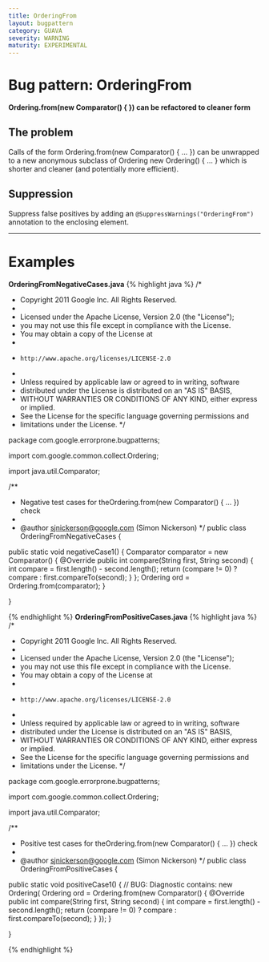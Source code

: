 ```yaml
---
title: OrderingFrom
layout: bugpattern
category: GUAVA
severity: WARNING
maturity: EXPERIMENTAL
---
```


# Bug pattern: OrderingFrom
__Ordering.from(new Comparator<T>() { }) can be refactored to cleaner form__

## The problem
Calls of the form
Ordering.from(new Comparator<T>() { ... })
can be unwrapped to a new anonymous subclass of Ordering
new Ordering<T>() { ... }
which is shorter and cleaner (and potentially more efficient).

## Suppression
Suppress false positives by adding an `@SuppressWarnings("OrderingFrom")` annotation to the enclosing element.

----------

# Examples
__OrderingFromNegativeCases.java__
{% highlight java %}
/*
 * Copyright 2011 Google Inc. All Rights Reserved.
 *
 * Licensed under the Apache License, Version 2.0 (the "License");
 * you may not use this file except in compliance with the License.
 * You may obtain a copy of the License at
 *
 *     http://www.apache.org/licenses/LICENSE-2.0
 *
 * Unless required by applicable law or agreed to in writing, software
 * distributed under the License is distributed on an "AS IS" BASIS,
 * WITHOUT WARRANTIES OR CONDITIONS OF ANY KIND, either express or implied.
 * See the License for the specific language governing permissions and
 * limitations under the License.
 */

package com.google.errorprone.bugpatterns;

import com.google.common.collect.Ordering;

import java.util.Comparator;

/**
 * Negative test cases for theOrdering.from(new Comparator<T>() { ... }) check
 *
 * @author sjnickerson@google.com (Simon Nickerson)
 */
public class OrderingFromNegativeCases {

  public static void negativeCase1() {
    Comparator<String> comparator = new Comparator<String>() {
      @Override
      public int compare(String first, String second) {
        int compare = first.length() - second.length();
        return (compare != 0) ? compare : first.compareTo(second);
      }
    };
    Ordering<String> ord = Ordering.from(comparator);
  }

}

{% endhighlight %}
__OrderingFromPositiveCases.java__
{% highlight java %}
/*
 * Copyright 2011 Google Inc. All Rights Reserved.
 *
 * Licensed under the Apache License, Version 2.0 (the "License");
 * you may not use this file except in compliance with the License.
 * You may obtain a copy of the License at
 *
 *     http://www.apache.org/licenses/LICENSE-2.0
 *
 * Unless required by applicable law or agreed to in writing, software
 * distributed under the License is distributed on an "AS IS" BASIS,
 * WITHOUT WARRANTIES OR CONDITIONS OF ANY KIND, either express or implied.
 * See the License for the specific language governing permissions and
 * limitations under the License.
 */

package com.google.errorprone.bugpatterns;

import com.google.common.collect.Ordering;

import java.util.Comparator;

/**
 * Positive test cases for theOrdering.from(new Comparator<T>() { ... }) check
 *
 * @author sjnickerson@google.com (Simon Nickerson)
 */
public class OrderingFromPositiveCases {

  public static void positiveCase1() {
    // BUG: Diagnostic contains: new Ordering<String>(
    Ordering<String> ord = Ordering.from(new Comparator<String>() {
      @Override
      public int compare(String first, String second) {
        int compare = first.length() - second.length();
        return (compare != 0) ? compare : first.compareTo(second);
      }
    });
  }

}

{% endhighlight %}
